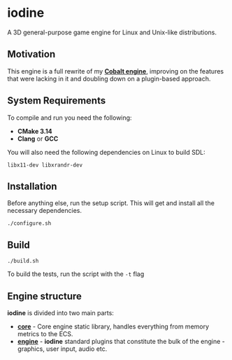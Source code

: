 # iodine
A 3D general-purpose game engine for Linux and Unix-like distributions.

## Motivation
This engine is a full rewrite of my [**Cobalt engine**](https://github.com/teoemeaesse/cobalt-engine), improving on the features that were lacking in it and doubling down on a plugin-based approach.

## System Requirements
To compile and run you need the following:
- **CMake 3.14**
- **Clang** or **GCC**

You will also need the following dependencies on Linux to build SDL:
```
libx11-dev libxrandr-dev
```


## Installation 
Before anything else, run the setup script. This will get and install all the necessary dependencies.
```
./configure.sh
```

## Build
```
./build.sh
```
To build the tests, run the script with the ```-t``` flag

## Engine structure
**iodine** is divided into two main parts:
- [**core**](https://github.com/teoemeaesse/iodine/tree/main/core) - Core engine static library, handles everything from memory metrics to the ECS.
- [**engine**](https://github.com/teoemeaesse/iodine/tree/main/engine) - **iodine** standard plugins that constitute the bulk of the engine - graphics, user input, audio etc.
